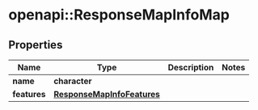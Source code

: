 # openapi::ResponseMapInfoMap

## Properties
Name | Type | Description | Notes
------------ | ------------- | ------------- | -------------
**name** | **character** |  | 
**features** | [**ResponseMapInfoFeatures**](ResponseMapInfoFeatures.md) |  | 


